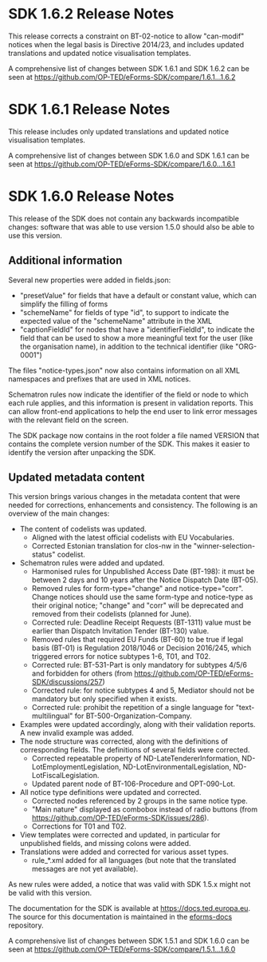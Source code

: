 # SDK 1.6.2 Release Notes

This release corrects a constraint on BT-02-notice to allow "can-modif" notices when the legal basis is Directive 2014/23, and includes updated translations and updated notice visualisation templates.

A comprehensive list of changes between SDK 1.6.1 and SDK 1.6.2 can be seen at <https://github.com/OP-TED/eForms-SDK/compare/1.6.1...1.6.2>

# SDK 1.6.1 Release Notes

This release includes only updated translations and updated notice visualisation templates.

A comprehensive list of changes between SDK 1.6.0 and SDK 1.6.1 can be seen at <https://github.com/OP-TED/eForms-SDK/compare/1.6.0...1.6.1>

# SDK 1.6.0 Release Notes

This release of the SDK does not contain any backwards incompatible changes: software that was able to use version 1.5.0 should also be able to use this version.

## Additional information

Several new properties were added in fields.json:

* "presetValue" for fields that have a default or constant value, which can simplify the filling of forms
* "schemeName" for fields of type "id", to support to indicate the expected value of the "schemeName" attribute in the XML
* "captionFieldId" for nodes that have a "identifierFieldId", to indicate the field that can be used to show a more meaningful text for the user (like the organisation name), in addition to the technical identifier (like "ORG-0001")

The files "notice-types.json" now also contains information on all XML namespaces and prefixes that are used in XML notices.

Schematron rules now indicate the identifier of the field or node to which each rule applies, and this information is present in validation reports. This can allow front-end applications to help the end user to link error messages with the relevant field on the screen.

The SDK package now contains in the root folder a file named VERSION that contains the complete version number of the SDK. This makes it easier to identify the version after unpacking the SDK.

## Updated metadata content

This version brings various changes in the metadata content that were needed for corrections, enhancements and consistency. The following is an overview of the main changes:

* The content of codelists was updated.
  * Aligned with the latest official codelists with EU Vocabularies.
  * Corrected Estonian translation for clos-nw in the "winner-selection-status" codelist.
* Schematron rules were added and updated.
  * Harmonised rules for Unpublished Access Date (BT-198): it must be between 2 days and 10 years after the Notice Dispatch Date (BT-05).
  * Removed rules for form-type="change" and notice-type="corr". Change notices should use the same form-type and notice-type as their original notice; "change" and "corr" will be deprecated and removed from their codelists (planned for June).
  * Corrected rule: Deadline Receipt Requests (BT-1311) value must be earlier than Dispatch Invitation Tender (BT-130) value.
  * Removed rules that required EU Funds (BT-60) to be true if legal basis (BT-01) is Regulation 2018/1046 or Decision 2016/245, which triggered errors for notice subtypes 1-6, T01, and T02.
  * Corrected rule: BT-531-Part is only mandatory for subtypes 4/5/6 and forbidden for others (from <https://github.com/OP-TED/eForms-SDK/discussions/257>)
  * Corrected rule: for notice subtypes 4 and 5, Mediator should not be mandatory but only specified when it exists.
  * Corrected rule: prohibit the repetition of a single language for "text-multilingual" for BT-500-Organization-Company.
* Examples were updated accordingly, along with their validation reports. A new invalid example was added.
* The node structure was corrected, along with the definitions of corresponding fields. The definitions of several fields were corrected.
  * Corrected repeatable property of ND-LateTendererInformation, ND-LotEmploymentLegislation, ND-LotEnvironmentalLegislation, ND-LotFiscalLegislation.
  * Updated parent node of BT-106-Procedure and OPT-090-Lot.
* All notice type definitions were updated and corrected.
  * Corrected nodes referenced by 2 groups in the same notice type.
  * "Main nature" displayed as combobox instead of radio buttons (from <https://github.com/OP-TED/eForms-SDK/issues/286>).
  * Corrections for T01 and T02.
* View templates were corrected and updated, in particular for unpublished fields, and missing colons were added.
* Translations were added and corrected for various asset types.
  * rule_*.xml added for all languages (but note that the translated messages are not yet available).

As new rules were added, a notice that was valid with SDK 1.5.x might not be valid with this version.

The documentation for the SDK is available at <https://docs.ted.europa.eu>. The source for this documentation is maintained in the [eforms-docs](https://github.com/OP-TED/eforms-docs) repository.

A comprehensive list of changes between SDK 1.5.1 and SDK 1.6.0 can be seen at <https://github.com/OP-TED/eForms-SDK/compare/1.5.1...1.6.0>
